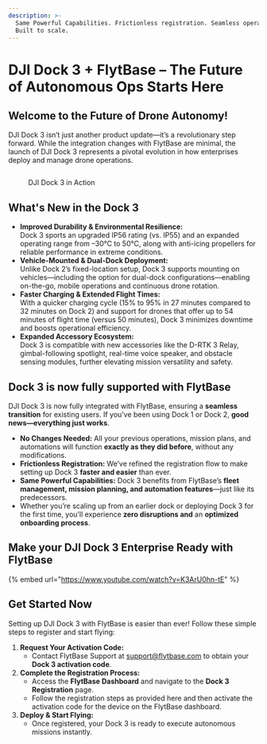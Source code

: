 ```yaml
---
description: >-
  Same Powerful Capabilities. Frictionless registration. Seamless operations.
  Built to scale.
---
```


# DJI Dock 3 + FlytBase – The Future of Autonomous Ops Starts Here

## Welcome to the Future of Drone Autonomy!

DJI Dock 3 isn’t just another product update—it’s a revolutionary step forward. While the integration changes with FlytBase are minimal, the launch of DJI Dock 3 represents a pivotal evolution in how enterprises deploy and manage drone operations.

<figure><img src="../.gitbook/assets/image (617).png" alt=""><figcaption><p>DJI Dock 3 in Action</p></figcaption></figure>

## What's New in the Dock 3

* **Improved Durability & Environmental Resilience:**\
  Dock 3 sports an upgraded IP56 rating (vs. IP55) and an expanded operating range from –30°C to 50°C, along with anti-icing propellers for reliable performance in extreme conditions.
* **Vehicle-Mounted & Dual-Dock Deployment:**\
  Unlike Dock 2’s fixed-location setup, Dock 3 supports mounting on vehicles—including the option for dual-dock configurations—enabling on-the-go, mobile operations and continuous drone rotation.
* **Faster Charging & Extended Flight Times:**\
  With a quicker charging cycle (15% to 95% in 27 minutes compared to 32 minutes on Dock 2) and support for drones that offer up to 54 minutes of flight time (versus 50 minutes), Dock 3 minimizes downtime and boosts operational efficiency.
* **Expanded Accessory Ecosystem:**\
  Dock 3 is compatible with new accessories like the D-RTK 3 Relay, gimbal-following spotlight, real-time voice speaker, and obstacle sensing modules, further elevating mission versatility and safety.

## Dock 3 is now fully supported with FlytBase

DJI Dock 3 is now fully integrated with FlytBase, ensuring a **seamless transition** for existing users. If you’ve been using Dock 1 or Dock 2, **good news—everything just works**.

* **No Changes Needed:** All your previous operations, mission plans, and automations will function **exactly as they did before**, without any modifications.
* **Frictionless Registration:** We’ve refined the registration flow to make setting up Dock 3 **faster and easier** than ever.
* &#x20;**Same Powerful Capabilities:** Dock 3 benefits from FlytBase’s **fleet management, mission planning, and automation features**—just like its predecessors.
* Whether you’re scaling up from an earlier dock or deploying Dock 3 for the first time, you’ll experience **zero disruptions and** an **optimized onboarding process**.

## Make your DJI Dock 3 Enterprise Ready with FlytBase&#x20;

{% embed url="https://www.youtube.com/watch?v=K3ArU0hn-tE" %}

## Get Started Now

Setting up DJI Dock 3 with FlytBase is easier than ever! Follow these simple steps to register and start flying:



1. **Request Your Activation Code:**
   * Contact FlytBase Support at support@flytbase.com to obtain your **Dock 3 activation code**.
2. **Complete the Registration Process:**
   * Access the **FlytBase Dashboard** and navigate to the **Dock 3 Registration** page.
   * Follow the registration steps as provided here and then activate the activation code for the device on the FlytBase dashboard.
3. **Deploy & Start Flying:**
   * Once registered, your Dock 3 is ready to execute autonomous missions instantly.
